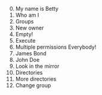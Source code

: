 0. My name is Betty
1. Who am I
2. Groups
3. New owner
4. Empty!
5. Execute
6. Multiple permissions
Everybody!
8. James Bond
9. John Doe
10. Look in the mirror
11. Directories
12. More directories
13. Change group
